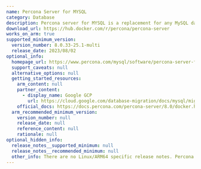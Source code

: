 ```yaml
---
name: Percona Server for MYSQL
category: Database
description: Percona server for MYSQL is a replacement for any MySQL database. It is fully compatible, advanced, and freely available. It provides greater scalability, superior performance, high availability and enhanced backups.
download_url: https://hub.docker.com/r/percona/percona-server
works_on_arm: true
supported_minimum_version:
  version_number: 8.0.33-25.1-multi
  release_date: 2023/08/02
optional_info:
  homepage_url: https://www.percona.com/mysql/software/percona-server-for-mysql
  support_caveats: null
  alternative_options: null
  getting_started_resources:
    arm_content: null
    partner_content:
      - display_name: Google GCP
        url: https://cloud.google.com/database-migration/docs/mysql/migrate-with-physical-xtrabackup
    official_docs: https://docs.percona.com/percona-server/8.0/docker.html#percona-server-for-mysql-arm64
  arm_recommended_minimum_version:
    version_number: null
    release_date: null
    reference_content: null
    rationale: null
optional_hidden_info:
  release_notes__supported_minimum: null
  release_notes__recommended_minimum: null
  other_info: There are no Linux/ARM64 specific release notes. Percona server for MYSQL does not release binaries for Linux/ARM64, but the docker images are available for linux/ARM64 in version 8.x as noted in the [MYSQL Software](https://www.percona.com/services/policies/percona-software-support-lifecycle) section. Percona server docker image version 8.0.33-25.1-multi is the first multi-arch docker image available at DockerHub.
---
```

